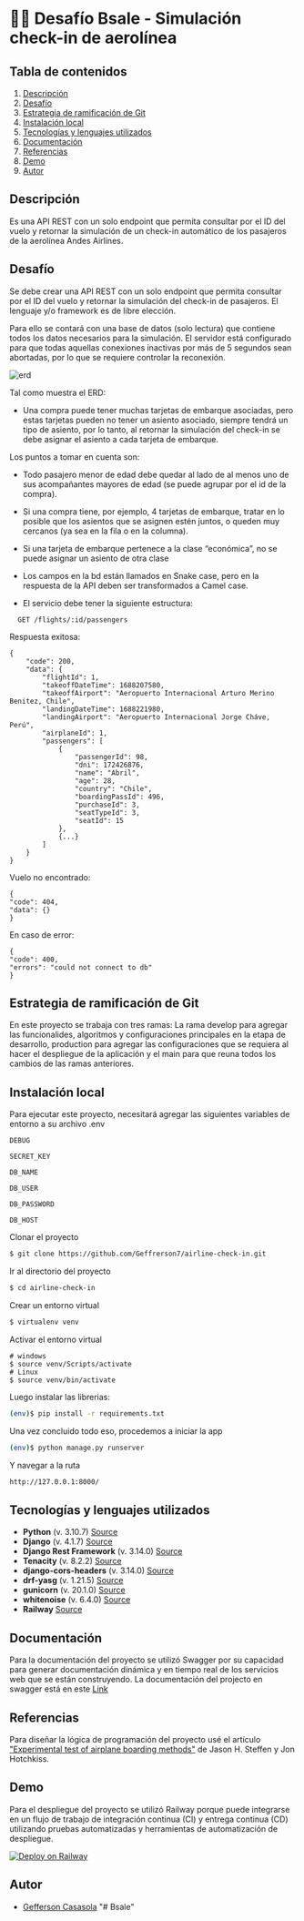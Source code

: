 # 🧑‍💻 Desafío Bsale - Simulación check-in de aerolínea

## Tabla de contenidos

1. [Descripción](#descripción)
2. [Desafío](#desafío)
3. [Estrategia de ramificación de Git](#estrategia-de-ramificación-de-git)
4. [Instalación local](#instalación-local)
5. [Tecnologías y lenguajes utilizados](#Tecnologías-y-lenguajes-utilizados)
6. [Documentación](#documentación)
7. [Referencias](#referencias)
8. [Demo](#demo)
9. [Autor](#Autor)

## Descripción

Es una API REST con un solo endpoint que permita consultar por el ID del vuelo y retornar la simulación de un check-in automático de los pasajeros de la aerolínea Andes Airlines.

## Desafío

Se debe crear una API REST con un solo endpoint que permita consultar por el ID del vuelo y retornar la simulación del check-in de pasajeros. El lenguaje y/o framework es de libre elección.

Para ello se contará con una base de datos (solo lectura) que contiene todos los datos necesarios para la simulación. El servidor está configurado para que todas aquellas conexiones inactivas por más de 5 segundos sean abortadas, por lo que se requiere controlar la reconexión.

![erd](https://user-images.githubusercontent.com/61089189/228735639-08f7e264-8b2b-4c24-962d-c719dc37626f.png)

Tal como muestra el ERD:

* Una compra puede tener muchas tarjetas de embarque asociadas, pero estas tarjetas pueden no tener un asiento asociado, siempre tendrá un tipo de asiento, por lo tanto, al retornar la simulación del check-in se debe asignar el asiento a cada tarjeta de embarque.

Los puntos a tomar en cuenta son:

* Todo pasajero menor de edad debe quedar al lado de al menos uno de sus acompañantes mayores de edad (se puede agrupar por el id de la compra).

* Si una compra tiene, por ejemplo, 4 tarjetas de embarque, tratar en lo posible que los asientos que se asignen estén juntos, o queden muy cercanos (ya sea en la fila o en la columna).

* Si una tarjeta de embarque pertenece a la clase “económica”, no se puede asignar un asiento de otra clase

* Los campos en la bd están llamados en Snake case, pero en la respuesta de la API deben ser transformados a Camel case.

* El servicio debe tener la siguiente estructura:

```
  GET /flights/:id/passengers
```

Respuesta exitosa:

```
{
    "code": 200,
    "data": {
        "flightId": 1,
        "takeoffDateTime": 1688207580,
        "takeoffAirport": "Aeropuerto Internacional Arturo Merino Benitez, Chile",
        "landingDateTime": 1688221980,
        "landingAirport": "Aeropuerto Internacional Jorge Cháve, Perú",
        "airplaneId": 1,
        "passengers": [
            {
                "passengerId": 98,
                "dni": 172426876,
                "name": "Abril",
                "age": 28,
                "country": "Chile",
                "boardingPassId": 496,
                "purchaseId": 3,
                "seatTypeId": 3,
                "seatId": 15
            },
            {...}
        ]
    }
}
```

Vuelo no encontrado:

```
{
"code": 404,
"data": {}
}
```

En caso de error:

```
{
"code": 400,
"errors": "could not connect to db"
}

```

## Estrategia de ramificación de Git

En este proyecto se trabaja con tres ramas:
La rama develop para agregar las funcionalides, algoritmos y configuraciones principales en la etapa de desarrollo, production para agregar las configuraciones que se requiera al hacer el despliegue de la aplicación y el main para que reuna todos los cambios de las ramas anteriores.

## Instalación local

Para ejecutar este proyecto, necesitará agregar las siguientes variables de entorno a su archivo .env

`DEBUG`

`SECRET_KEY`

`DB_NAME`

`DB_USER`

`DB_PASSWORD`

`DB_HOST`

Clonar el proyecto

```bash
$ git clone https://github.com/Geffrerson7/airline-check-in.git
```

Ir al directorio del proyecto

```bash
$ cd airline-check-in
```

Crear un entorno virtual

```sh
$ virtualenv venv
```

Activar el entorno virtual

```
# windows
$ source venv/Scripts/activate
# Linux
$ source venv/bin/activate
```

Luego instalar las librerias:

```sh
(env)$ pip install -r requirements.txt
```

Una vez concluido todo eso, procedemos a iniciar la app

```bash
(env)$ python manage.py runserver
```

Y navegar a la ruta

```sh
http://127.0.0.1:8000/
```

## Tecnologías y lenguajes utilizados

* **Python** (v. 3.10.7) [Source](https://www.python.org/)
* **Django** (v. 4.1.7)  [Source](https://www.djangoproject.com/)
* **Django Rest Framework** (v. 3.14.0) [Source](https://www.django-rest-framework.org/)
* **Tenacity** (v. 8.2.2) [Source](https://tenacity.readthedocs.io/en/latest/)
* **django-cors-headers** (v. 3.14.0) [Source](https://pypi.org/project/django-cors-headers/)
* **drf-yasg** (v. 1.21.5) [Source](https://drf-yasg.readthedocs.io/en/stable/)
* **gunicorn** (v. 20.1.0) [Source](https://gunicorn.org/)
* **whitenoise** (v. 6.4.0) [Source](https://whitenoise.readthedocs.io/en/latest/)
* **Railway**  [Source](https://docs.railway.app/)

## Documentación
Para la documentación del proyecto se utilizó Swagger por su capacidad para generar documentación dinámica y en tiempo real de los servicios web que se están construyendo.
La documentación del projecto en swagger está en este [Link](https://airline-check-in-production.up.railway.app/swagger/)

## Referencias

Para diseñar la lógica de programación del proyecto usé el artículo ["Experimental test of airplane boarding methods"](https://arxiv.org/pdf/1108.5211.pdf) de Jason H. Steffen y Jon Hotchkiss.

## Demo
Para el despliegue del proyecto se utilizó Railway porque puede integrarse en un flujo de trabajo de integración continua (CI) y entrega continua (CD) utilizando pruebas automatizadas y herramientas de automatización de despliegue.

[![Deploy on Railway](https://railway.app/button.svg)](https://airline-check-in-production.up.railway.app/)

## Autor

- [Gefferson Casasola](https://github.com/Geffrerson7)
"# Bsale" 
